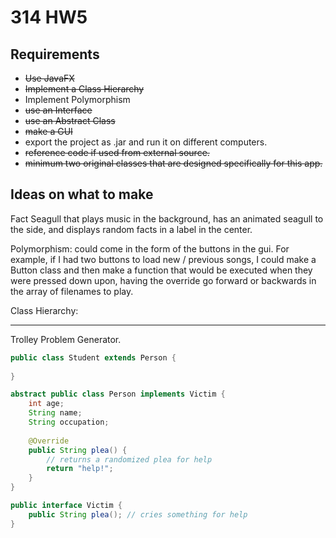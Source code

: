 # 314 HW5
## Requirements
- ~~Use JavaFX~~
- ~~Implement a Class Hierarchy~~
- Implement Polymorphism
- ~~use an Interface~~
- ~~use an Abstract Class~~
- ~~make a GUI~~
- export the project as .jar and run it on different computers.
- ~~reference code if used from external source.~~
- ~~minimum two original classes that are designed specifically for this app.~~

## Ideas on what to make
Fact Seagull that plays music in the background, has an animated seagull to the side, and displays random facts in a label in the center.

Polymorphism: could come in the form of the buttons in the gui. For example, if I had two buttons to load new / previous songs, I could make a Button class and then make a function that would be executed when they were pressed down upon, having the override go forward or backwards in the array of filenames to play.

Class Hierarchy: 

----
Trolley Problem Generator.

```java
public class Student extends Person {
	
}

abstract public class Person implements Victim {
	int age;
	String name;
	String occupation;
	
	@Override
	public String plea() {
		// returns a randomized plea for help
		return "help!";
	}
}

public interface Victim {
	public String plea(); // cries something for help
}
```